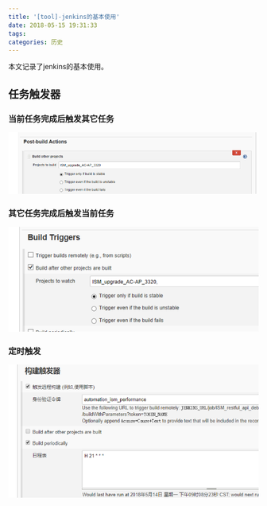```yaml
---
title: '[tool]-jenkins的基本使用'
date: 2018-05-15 19:31:33
tags:
categories: 历史
---
```


本文记录了jenkins的基本使用。

<!--more-->

## 任务触发器

### 当前任务完成后触发其它任务

![post](tool-jenkins\post-build.png)

### 其它任务完成后触发当前任务

![pre](tool-jenkins\pre-build.png)

### 定时触发

![time](tool-jenkins\build-prediodically.png)
